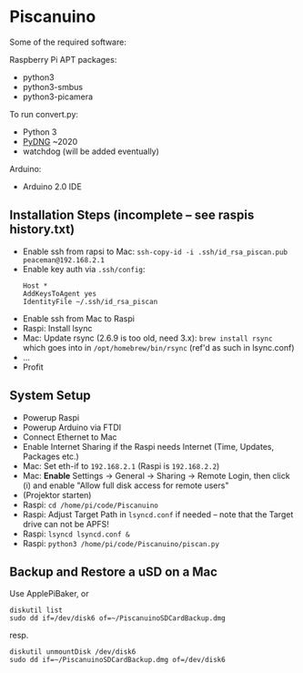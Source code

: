 # Piscanuino

Some of the required software:

Raspberry Pi APT packages:
- python3
- python3-smbus
- python3-picamera

To run convert.py:
- Python 3
- [PyDNG](https://github.com/schoolpost/PyDNG) ~2020
- watchdog (will be added eventually)

Arduino:
- Arduino 2.0 IDE

## Installation Steps (incomplete – see raspis history.txt)
- Enable ssh from rapsi to Mac: `ssh-copy-id -i .ssh/id_rsa_piscan.pub peaceman@192.168.2.1`
- Enable key auth via `.ssh/config`: 
  ```
  Host *
  AddKeysToAgent yes
  IdentityFile ~/.ssh/id_rsa_piscan
  ```
- Enable ssh from Mac to Raspi
- Raspi: Install lsync
- Mac: Update rsync (2.6.9 is too old, need 3.x): `brew install rsync` which goes into in `/opt/homebrew/bin/rsync` (ref'd as such in lsync.conf)
- ...
- Profit

## System Setup
- Powerup Raspi
- Powerup Arduino via FTDI
- Connect Ethernet to Mac
- Enable Internet Sharing if the Raspi needs Internet (Time, Updates, Packages etc.)
- Mac: Set eth-if to `192.168.2.1` (Raspi is `192.168.2.2`)
- Mac: **Enable** Settings -> General -> Sharing -> Remote Login, then click (i) and enable "Allow full disk access for remote users" 
- (Projektor starten)
- Raspi: `cd /home/pi/code/Piscanuino`
- Raspi: Adjust Target Path in `lsyncd.conf` if needed – note that the Target drive can not be APFS!
- Raspi: `lsyncd lsyncd.conf &`
- Raspi: `python3 /home/pi/code/Piscanuino/piscan.py`

## Backup and Restore a uSD on a Mac
Use ApplePiBaker, or 
```
diskutil list
sudo dd if=/dev/disk6 of=~/PiscanuinoSDCardBackup.dmg
```
resp.
```
diskutil unmountDisk /dev/disk6
sudo dd if=~/PiscanuinoSDCardBackup.dmg of=/dev/disk6
```
